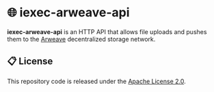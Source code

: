 # 🌐 iexec-arweave-api

**iexec-arweave-api** is an HTTP API that allows file uploads and pushes them to the [Arweave](https://www.arweave.org) decentralized storage network.

## 📋 License

This repository code is released under the [Apache License 2.0](LICENSE).
